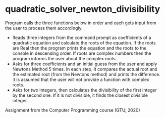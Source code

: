 # quadratic_solver_newton_divisibility

Program calls the three functions below in order and each gets input from the user to process them accordingly.

- Reads three integers from the command prompt as coefficients of a quadratic equation and calculate the roots of the equation.
  If the roots are Real then the program prints the equation and the roots to the console in descending order.
  If roots are complex numbers then the program informs the user about the complex roots.
- Asks for three coefficients and an initial guess from the user and apply Newtons Method 5 times.
  In each step, it compares the actual root and the estimated root (from the Newtons method) and prints the difference.
  It is assumed that the user will not provide a function with complex roots.
- Asks for two integers, then calculates the divisibility of the first integer by the second one.
  If it is not divisible, it finds the closest divisible integer.

Assignment from the Computer Programming course (GTU, 2020)
